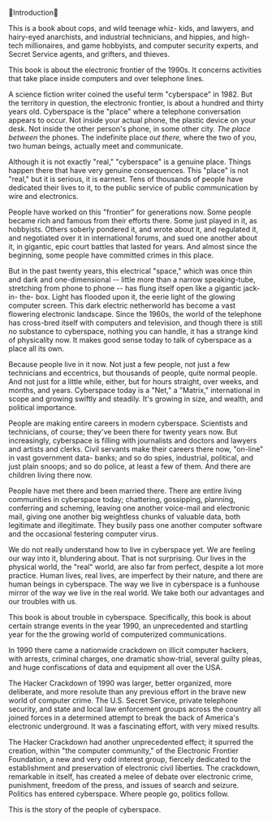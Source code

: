 Introduction

This is a book about cops, and  wild teenage whiz-
kids, and lawyers, and hairy-eyed anarchists, and
industrial technicians, and hippies, and high-tech
millionaires, and game hobbyists, and computer security
experts, and Secret Service agents, and grifters, and
thieves.

This book is about the electronic frontier of the
1990s.
It concerns activities that take place inside computers and
over telephone lines.

A science fiction writer coined the useful term
"cyberspace" in 1982.  But the territory in question, the
electronic frontier, is about a hundred and thirty years
old.
Cyberspace is the "place" where a telephone conversation
appears to occur.  Not inside your actual phone, the
plastic device on your desk.  Not inside the other person's
phone, in some other city.  *The place between* the
phones.  The indefinite place *out there,* where the two of
you, two human beings, actually meet and communicate.

Although it is not exactly  "real," "cyberspace" is a
genuine place.   Things happen there that have very
genuine consequences.  This "place" is not "real," but it is
serious, it is earnest.  Tens of thousands of people have
dedicated their lives to it, to the public service of public
communication by wire and electronics.

People have worked on this "frontier" for
generations now.  Some people became rich and famous
from their efforts there.  Some just played in it, as
hobbyists.  Others soberly pondered it, and wrote about it,
and regulated it, and negotiated over it in international
forums, and sued one another about it, in gigantic, epic
court battles that lasted for years.  And almost since the
beginning, some people have committed crimes in this
place.

But in the past twenty years, this electrical "space,"
which was once thin and dark and one-dimensional -- little
more than a narrow speaking-tube, stretching from phone
to phone -- has flung itself open like a gigantic jack-in-
the-
box.  Light has flooded upon it, the eerie light of the
glowing computer screen.   This dark electric netherworld
has become a vast flowering electronic landscape.   Since
the 1960s, the world of the telephone has cross-bred itself
with computers and television, and though there is still no
substance to cyberspace,  nothing you can handle, it has a
strange kind of physicality now.   It makes good sense
today to talk of cyberspace  as a place all its own.

Because people live in it now.   Not just a few people,
not just a few technicians and eccentrics, but thousands of
people, quite normal people.  And not just for a little
while,
either, but for hours straight, over weeks, and  months, and
years.   Cyberspace today is a "Net," a "Matrix,"
international in scope and growing swiftly and steadily.
It's
growing in size, and wealth, and  political importance.

People are making entire careers in modern
cyberspace.   Scientists and technicians, of course; they've
been there for twenty years now.  But increasingly,
cyberspace is filling with journalists and doctors and
lawyers and artists and clerks.   Civil servants make their
careers there now, "on-line" in vast government data-
banks; and so do spies, industrial, political, and just
plain
snoops; and so do police, at least a few of them.  And there
are children living there now.

People have met there and been married there.
There are entire living communities in cyberspace today;
chattering, gossipping, planning, conferring and
scheming,  leaving one another voice-mail and electronic
mail, giving one another big weightless chunks of valuable
data,  both legitimate and illegitimate.  They busily pass
one another computer software and the occasional
festering computer virus.

We do not really understand how to live in
cyberspace yet.  We are feeling our way into it, blundering
about.   That is not surprising.  Our lives in the physical
world, the "real" world, are also far from perfect, despite
a
lot more practice.   Human lives, real lives,  are imperfect
by their nature, and there are human beings in
cyberspace.  The way we live in cyberspace is a funhouse
mirror of the way we live in the real world.   We take both
our advantages and our troubles with us.

This book is about trouble in cyberspace.
Specifically, this book is about certain strange events in
the year 1990, an unprecedented and startling year for the
the growing world of computerized communications.

In 1990 there came a nationwide crackdown on
illicit
computer hackers, with arrests, criminal charges,  one
dramatic show-trial, several guilty pleas,  and huge
confiscations of data and equipment all over the USA.

The Hacker Crackdown of 1990 was larger, better
organized, more deliberate, and more resolute than any
previous effort in the brave new world of computer crime.
The U.S.  Secret Service, private telephone security, and
state and local law enforcement groups across the country
all joined forces in a determined attempt to break the
back of America's electronic underground.   It was a
fascinating effort, with very mixed results.

The Hacker Crackdown had another unprecedented
effect; it spurred the creation, within "the computer
community," of the Electronic Frontier Foundation, a new
and very odd interest group, fiercely  dedicated to the
establishment and preservation of electronic civil
liberties.
The crackdown, remarkable in itself, has created a melee
of debate over electronic crime, punishment, freedom of
the press,  and issues of search and seizure.   Politics has
entered cyberspace.   Where people go, politics follow.

This is the story of the people of cyberspace.
